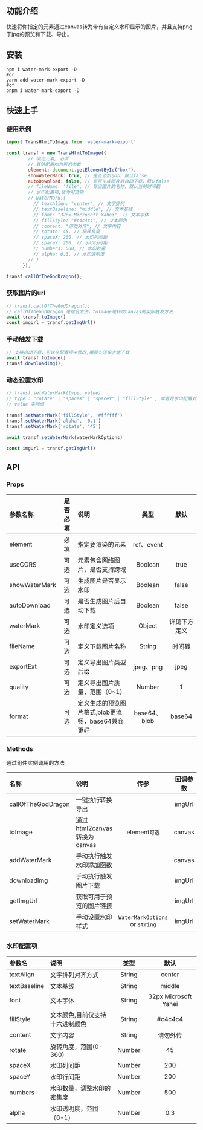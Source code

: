 ## 功能介绍

快速将你指定的元素通过canvas转为带有自定义水印显示的图片，并且支持png于jpg的预览和下载、导出。

## 安装

```
npm i water-mark-export -D
#or
yarn add water-mark-export -D
#of
pnpm i water-mark-export -D
```

## 快速上手

### 使用示例

```js
import TransHtmlToImage from 'water-mark-export'

const transf = new TransHtmlToImage({
        // 绑定元素, 必须
        // 其他配置均为可选参数
        element: document.getElementById("box"),
        showWaterMark: true, // 是否添加水印，默认false
        autoDownload: false, // 是否生成图片后自动下载，默认false
        // fileName: 'file', // 导出图片的名称，默认当前时间戳
        // 水印配置项,皆为可选项
        // waterMark:{
          // textAlign: "center", // 文字排列
          // textBaseline: "middle", // 文本基线
          // font: "32px Microsoft Yahei", // 文本字体
          // fillStyle: "#c4c4c4", // 文本颜色
          // content: "请勿外传", // 文字内容
          // rotate: 45, // 旋转角度
          // spaceX: 200, // 水印列间距
          // spaceY: 200, // 水印行间距
          // numbers: 500, // 水印数量
          // alpha: 0.3, // 水印透明度
        // }
      });

transf.callOfTheGodDragon();
```

### 获取图片的url

```js
// transf.callOfTheGodDragon();
// callOfTheGodDragon 是综合方法，toImage是转成canvas的实际触发方法
await transf.toImage()
const imgUrl = transf.getImgUrl()
```

### 手动触发下载

```js
// 支持自动下载，可以在配置项中修改,需要先渲染才能下载
await transf.toImage()
transf.downloadImg();
```

### 动态设置水印

```js
// transf.setWaterMark(type, value)
// type : "rotate" | "spaceX" | "spaceY" | "fillStyle" , 或者是水印配置对象
// value 实际值

transf.setWaterMark('fillStyle', '#ffffff')
transf.setWaterMark('alpha', '0.1')
transf.setWaterMark('rotate', '45')

await transf.setWaterMark(waterMarkOptions)

const imgUrl = transf.getImgUrl()
```

## API

### Props

参数名称|是否必填|说明|类型|默认
:-|:-:|:-|:-:|:-:
element|必填|指定要渲染的元素|ref、event|
useCORS|可选|元素包含网络图片，是否支持跨域|Boolean|true
showWaterMark|可选|生成图片是否显示水印|Boolean|false
autoDownload|可选|是否生成图片后自动下载|Boolean|false
waterMark|可选|水印定义选项|Object|详见下方定义
fileName|可选|定义下载图片名称|String|时间戳
exportExt|可选|定义导出图片类型后缀|jpeg、png|jpeg
quality|可选|定义导出图片质量，范围（0~1）|Number|1
format|可选|定义生成的预览图片格式,blob更流畅，base64兼容更好|base64、blob|base64

### Methods

通过组件实例调用的方法。

名称|说明|传参|回调参数
:-|:-|:-:|:-:
callOfTheGodDragon|一键执行转换导出| |imgUrl
toImage|通过html2canvas转换为canvas|element`可选`|canvas
addWaterMark|手动执行触发水印添加函数| |canvas
downloadImg|手动执行触发图片下载| |imgUrl
getImgUrl|获取可用于预览的图片链接| |imgUrl
setWaterMark|手动设置水印样式|`WaterMarkOptions` or `string`|imgUrl

### 水印配置项

参数名|说明|类型|默认
:-|:-|:-:|:-:
textAlign|文字排列对齐方式|String|center
textBaseline|文本基线|String|middle
font|文本字体|String|32px Microsoft Yahei
fillStyle|文本颜色,目前仅支持十六进制颜色|String|#c4c4c4
content|文字内容|String|请勿外传
rotate|旋转角度，范围(0-360)|Number|45
spaceX|水印列间距|Number|200
spaceY|水印行间距|Number|200
numbers|水印数量，调整水印的密集度|Number|500
alpha|水印透明度，范围（0-1）|Number|0.3

